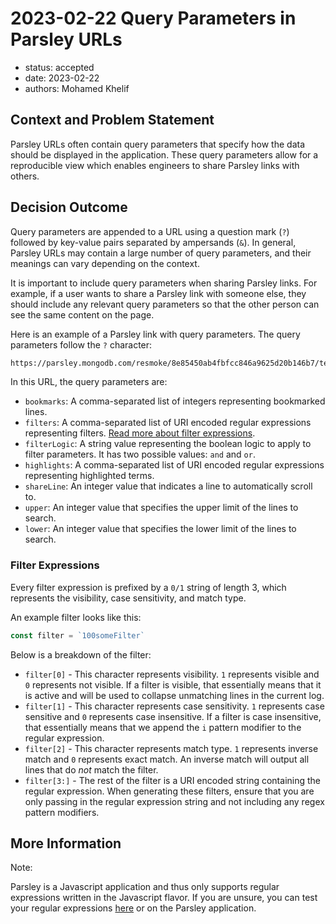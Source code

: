 # 2023-02-22 Query Parameters in Parsley URLs

* status: accepted
* date: 2023-02-22
* authors: Mohamed Khelif

## Context and Problem Statement

 Parsley URLs often contain query parameters that specify how the data should be displayed in the application. These query parameters allow for a reproducible view which enables engineers to share Parsley links with others.


## Decision Outcome
Query parameters are appended to a URL using a question mark (`?`) followed by key-value pairs separated by ampersands (`&`). In general, Parsley URLs may contain a large number of query parameters, and their meanings can vary depending on the context.

It is important to include query parameters when sharing Parsley links. For example, if a user wants to share a Parsley link with someone else, they should include any relevant query parameters so that the other person can see the same content on the page.

Here is an example of a Parsley link with query parameters. The query parameters follow the `?` character:
```bash
https://parsley.mongodb.com/resmoke/8e85450ab4fbfcc846a9625d20b146b7/test/17460c1313810cec48a0deccd4c21f74?bookmarks=0,76099&filterLogic=and&filters=100network&highlights=job0,NETWORK&lower=1&shareLine=0&upper=50
```

In this URL, the query parameters are:

* `bookmarks`: A comma-separated list of integers representing bookmarked lines.
* `filters`: A comma-separated list of URI encoded regular expressions representing filters. [Read more about filter expressions](#filter-expressions).
* `filterLogic`: A string value representing the boolean logic to apply to filter parameters. It has two possible values: `and` and `or`.
* `highlights`: A comma-separated list of URI encoded regular expressions representing highlighted terms.
* `shareLine`: An integer value that indicates a line to automatically scroll to.
* `upper`: An integer value that specifies the upper limit of the lines to search.
* `lower`: An integer value that specifies the lower limit of the lines to search.

### Filter Expressions
Every filter expression is prefixed by a `0/1` string of length 3, which represents the visibility, case sensitivity, and match type.

An example filter looks like this:
```ts
const filter = `100someFilter`
```
Below is a breakdown of the filter:
* `filter[0]` - This character represents visibility. `1` represents visible and `0` represents not visible. If a filter is visible, that essentially means that it is active and will be used to collapse unmatching lines in the current log.
* `filter[1]` - This character represents case sensitivity. `1` represents case sensitive and `0` represents case insensitive. If a filter is case insensitive, that essentially means that we append the `i` pattern modifier to the regular expression. 
* `filter[2]` - This character represents match type. `1` represents inverse match and `0` represents exact match. An inverse match will output all lines that do <i>not</i> match the filter. 
* `filter[3:]` - The rest of the filter is a URI encoded string containing the regular expression. When generating these filters, ensure that you are only passing in the regular expression string and not including any regex pattern modifiers. 

<!-- This is an optional element. Feel free to remove. -->
## More Information
Note:

Parsley is a Javascript application and thus only supports regular expressions written in the Javascript flavor. If you are unsure, you can test your regular expressions [here](https://regex101.com/) or on the Parsley application.
